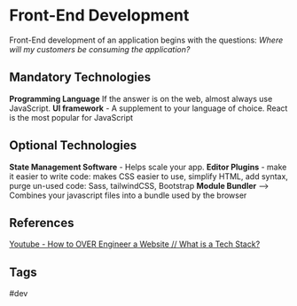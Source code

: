 # Front-End Development

Front-End development of an application begins with the questions: *Where will my customers be consuming the application?*

## Mandatory Technologies
**Programming Language**
If the answer is on the web, almost always use JavaScript.
**UI framework** - A supplement to your language of choice. React is the most popular for JavaScript

## Optional Technologies
**State Management Software** - Helps scale your app.
**Editor Plugins** - make it easier to write code: makes CSS easier to use, simplify HTML, add syntax, purge un-used code: Sass, tailwindCSS, Bootstrap
**Module Bundler** --> Combines your javascript files into a bundle used by the browser

## References 
[Youtube - How to OVER Engineer a Website // What is a Tech Stack?](https://www.youtube.com/watch?v=Sxxw3qtb3_g&t=448s)


## Tags
#dev
